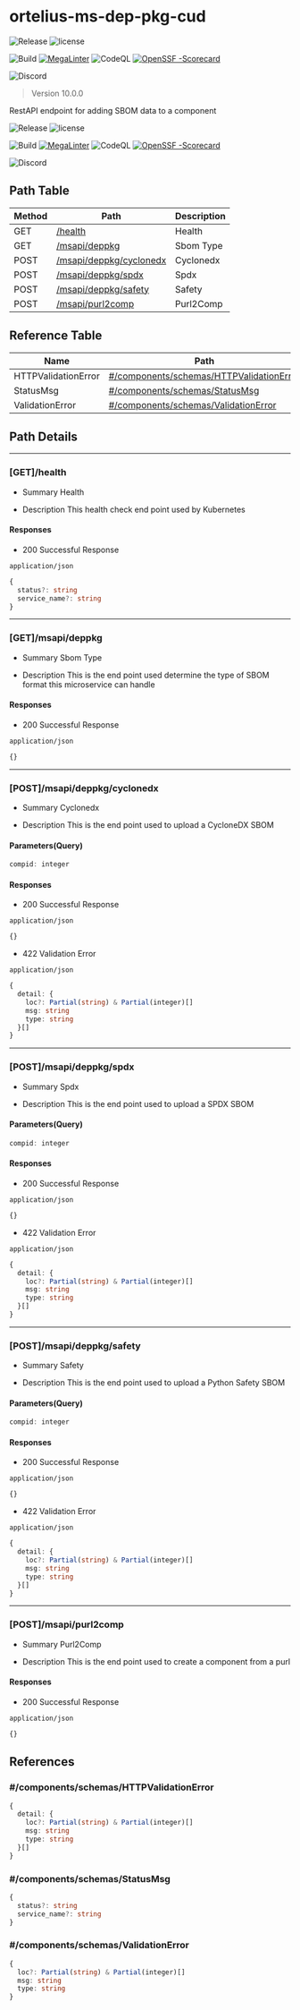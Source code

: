# ortelius-ms-dep-pkg-cud

![Release](https://img.shields.io/github/v/release/ortelius/ms-dep-pkg-cud?sort=semver)
![license](https://img.shields.io/github/license/ortelius/.github)

![Build](https://img.shields.io/github/actions/workflow/status/ortelius/ms-dep-pkg-cud/build-push-chart.yml)
[![MegaLinter](https://github.com/ortelius/ms-dep-pkg-cud/workflows/MegaLinter/badge.svg?branch=main)](https://github.com/ortelius/ms-dep-pkg-cud/actions?query=workflow%3AMegaLinter+branch%3Amain)
![CodeQL](https://github.com/ortelius/ms-dep-pkg-cud/workflows/CodeQL/badge.svg)
[![OpenSSF
-Scorecard](https://api.securityscorecards.dev/projects/github.com/ortelius/ms-dep-pkg-cud/badge)](https://api.securityscorecards.dev/projects/github.com/ortelius/ms-dep-pkg-cud)


![Discord](https://img.shields.io/discord/722468819091849316)

> Version 10.0.0


RestAPI endpoint for adding SBOM data to a component

![Release](https://img.shields.io/github/v/release/ortelius/ms-dep-pkg-cud?sort=semver)
![license](https://img.shields.io/github/license/ortelius/.github)

![Build](https://img.shields.io/github/actions/workflow/status/ortelius/ms-dep-pkg-cud/build-push-chart.yml)
[![MegaLinter](https://github.com/ortelius/ms-dep-pkg-cud/workflows/MegaLinter/badge.svg?branch=main)](https://github.com/ortelius/ms-dep-pkg-cud/actions?query=workflow%3AMegaLinter+branch%3Amain)
![CodeQL](https://github.com/ortelius/ms-dep-pkg-cud/workflows/CodeQL/badge.svg)
[![OpenSSF
-Scorecard](https://api.securityscorecards.dev/projects/github.com/ortelius/ms-dep-pkg-cud/badge)](https://api.securityscorecards.dev/projects/github.com/ortelius/ms-dep-pkg-cud)


![Discord](https://img.shields.io/discord/722468819091849316)


## Path Table

| Method | Path | Description |
| --- | --- | --- |
| GET | [/health](#gethealth) | Health |
| GET | [/msapi/deppkg](#getmsapideppkg) | Sbom Type |
| POST | [/msapi/deppkg/cyclonedx](#postmsapideppkgcyclonedx) | Cyclonedx |
| POST | [/msapi/deppkg/spdx](#postmsapideppkgspdx) | Spdx |
| POST | [/msapi/deppkg/safety](#postmsapideppkgsafety) | Safety |
| POST | [/msapi/purl2comp](#postmsapipurl2comp) | Purl2Comp |

## Reference Table

| Name | Path | Description |
| --- | --- | --- |
| HTTPValidationError | [#/components/schemas/HTTPValidationError](#componentsschemashttpvalidationerror) |  |
| StatusMsg | [#/components/schemas/StatusMsg](#componentsschemasstatusmsg) |  |
| ValidationError | [#/components/schemas/ValidationError](#componentsschemasvalidationerror) |  |

## Path Details

***

### [GET]/health

- Summary
Health

- Description
This health check end point used by Kubernetes

#### Responses

- 200 Successful Response

`application/json`

```ts
{
  status?: string
  service_name?: string
}
```

***

### [GET]/msapi/deppkg

- Summary
Sbom Type

- Description
This is the end point used determine the type of SBOM format this microservice can handle

#### Responses

- 200 Successful Response

`application/json`

```ts
{}
```

***

### [POST]/msapi/deppkg/cyclonedx

- Summary
Cyclonedx

- Description
This is the end point used to upload a CycloneDX SBOM

#### Parameters(Query)

```ts
compid: integer
```

#### Responses

- 200 Successful Response

`application/json`

```ts
{}
```

- 422 Validation Error

`application/json`

```ts
{
  detail: {
    loc?: Partial(string) & Partial(integer)[]
    msg: string
    type: string
  }[]
}
```

***

### [POST]/msapi/deppkg/spdx

- Summary
Spdx

- Description
This is the end point used to upload a SPDX SBOM

#### Parameters(Query)

```ts
compid: integer
```

#### Responses

- 200 Successful Response

`application/json`

```ts
{}
```

- 422 Validation Error

`application/json`

```ts
{
  detail: {
    loc?: Partial(string) & Partial(integer)[]
    msg: string
    type: string
  }[]
}
```

***

### [POST]/msapi/deppkg/safety

- Summary
Safety

- Description
This is the end point used to upload a Python Safety SBOM

#### Parameters(Query)

```ts
compid: integer
```

#### Responses

- 200 Successful Response

`application/json`

```ts
{}
```

- 422 Validation Error

`application/json`

```ts
{
  detail: {
    loc?: Partial(string) & Partial(integer)[]
    msg: string
    type: string
  }[]
}
```

***

### [POST]/msapi/purl2comp

- Summary
Purl2Comp

- Description
This is the end point used to create a component from a purl

#### Responses

- 200 Successful Response

`application/json`

```ts
{}
```

## References

### #/components/schemas/HTTPValidationError

```ts
{
  detail: {
    loc?: Partial(string) & Partial(integer)[]
    msg: string
    type: string
  }[]
}
```

### #/components/schemas/StatusMsg

```ts
{
  status?: string
  service_name?: string
}
```

### #/components/schemas/ValidationError

```ts
{
  loc?: Partial(string) & Partial(integer)[]
  msg: string
  type: string
}
```
